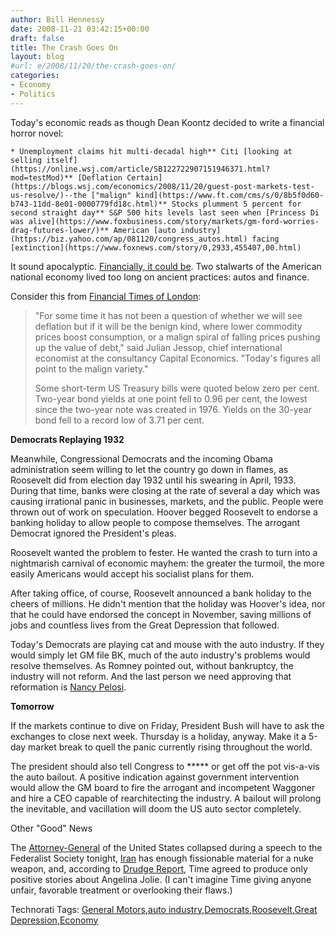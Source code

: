 ```yaml
---
author: Bill Hennessy
date: 2008-11-21 03:42:15+00:00
draft: false
title: The Crash Goes On
layout: blog
#url: e/2008/11/20/the-crash-goes-on/
categories:
- Economy
- Politics
---
```


Today's economic reads as though Dean Koontz decided to write a financial horror novel:

 

    * Unemployment claims hit multi-decadal high** Citi [looking at selling itself](https://online.wsj.com/article/SB122722907151946371.html?mod=testMod)** [Deflation Certain](https://blogs.wsj.com/economics/2008/11/20/guest-post-markets-test-us-resolve/)--the ["malign" kind](https://www.ft.com/cms/s/0/8b5f0d60-b743-11dd-8e01-0000779fd18c.html)** Stocks plumment 5 percent for second straight day** S&P 500 hits levels last seen when [Princess Di was alive](https://www.foxbusiness.com/story/markets/gm-ford-worries-drag-futures-lower/)** American [auto industry](https://biz.yahoo.com/ap/081120/congress_autos.html) facing [extinction](https://www.foxnews.com/story/0,2933,455407,00.html)  

It sound apocalyptic. [Financially, it could be](https://finance.yahoo.com/expert/article/yourlife/122582;_ylt=Ai2vi0Kq9wpYo5rwAlEcxvW7YWsA). Two stalwarts of the American national economy lived too long on ancient practices: autos and finance.

 

Consider this from [Financial Times of London](https://www.ft.com/cms/s/0/8b5f0d60-b743-11dd-8e01-0000779fd18c.html):

 

>   
> 
> "For some time it has not been a question of whether we will see deflation but if it will be the benign kind, where lower commodity prices boost consumption, or a malign spiral of falling prices pushing up the value of debt," said Julian Jessop, chief international economist at the consultancy Capital Economics. "Today's figures all point to the malign variety."
> 
>    
> 
> Some short-term US Treasury bills were quoted below zero per cent. Two-year bond yields at one point fell to 0.96 per cent, the lowest since the two-year note was created in 1976. Yields on the 30-year bond fell to a record low of 3.71 per cent.
> 
> 

 

**Democrats Replaying 1932**

 

Meanwhile, Congressional Democrats and the incoming Obama administration seem willing to let the country go down in flames, as Roosevelt did from election day 1932 until his swearing in April, 1933. During that time, banks were closing at the rate of several a day which was causing irrational panic in businesses, markets, and the public. People were thrown out of work on speculation. Hoover begged Roosevelt to endorse a banking holiday to allow people to compose themselves. The arrogant Democrat ignored the President's pleas.

 

Roosevelt wanted the problem to fester. He wanted the crash to turn into a nightmarish carnival of economic mayhem: the greater the turmoil, the more easily Americans would accept his socialist plans for them.

 

After taking office, of course, Roosevelt announced a bank holiday to the cheers of millions. He didn't mention that the holiday was Hoover's idea, nor that he could have endorsed the concept in November, saving millions of jobs and countless lives from the Great Depression that followed.

 

Today's Democrats are playing cat and mouse with the auto industry. If they would simply let GM file BK, much of the auto industry's problems would resolve themselves. As Romney pointed out, without bankruptcy, the industry will not reform. And the last person we need approving that reformation is [Nancy Pelosi](https://www.breitbart.com/article.php?id=D94ISTF80&show_article=1).

 

**Tomorrow**

 

If the markets continue to dive on Friday, President Bush will have to ask the exchanges to close next week. Thursday is a holiday, anyway. Make it a 5-day market break to quell the panic currently rising throughout the world.

 

The president should also tell Congress to ***** or get off the pot vis-a-vis the auto bailout. A positive indication against government intervention would allow the GM board to fire the arrogant and incompetent Waggoner and hire a CEO capable of rearchitecting the industry. A bailout will prolong the inevitable, and vacillation will doom the US auto sector completely.

 

Other "Good" News

 

The [Attorney-General](https://news.yahoo.com/s/ap/20081121/ap_on_go_ca_st_pe/mukasey_collapses) of the United States collapsed during a speech to the Federalist Society tonight, [Iran](https://www.iht.com/articles/2008/11/20/africa/20nuke.php) has enough fissionable material for a nuke weapon, and, according to [Drudge Report](https://drudgereport.com), Time agreed to produce only positive stories about Angelina Jolie. (I can't imagine Time giving anyone unfair, favorable treatment or overlooking their flaws.)

 

Technorati Tags: [General Motors](https://technorati.com/tags/General%20Motors),[auto industry](https://technorati.com/tags/auto%20industry),[Democrats](https://technorati.com/tags/Democrats),[Roosevelt](https://technorati.com/tags/Roosevelt),[Great Depression](https://technorati.com/tags/Great%20Depression),[Economy](https://technorati.com/tags/Economy)
